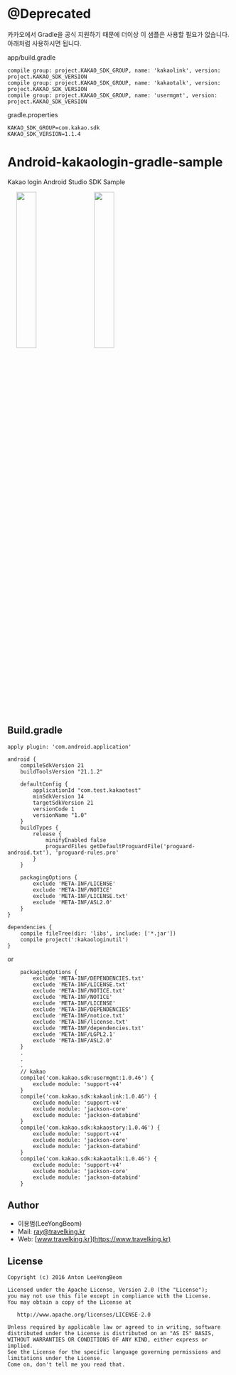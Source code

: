 # @Deprecated
카카오에서 Gradle을 공식 지원하기 때문에 더이상 이 샘플은 사용할 필요가 없습니다.
아래처럼 사용하시면 됩니다.

app/build.gradle
```
compile group: project.KAKAO_SDK_GROUP, name: 'kakaolink', version: project.KAKAO_SDK_VERSION
compile group: project.KAKAO_SDK_GROUP, name: 'kakaotalk', version: project.KAKAO_SDK_VERSION
compile group: project.KAKAO_SDK_GROUP, name: 'usermgmt', version: project.KAKAO_SDK_VERSION

```

gradle.properties
```
KAKAO_SDK_GROUP=com.kakao.sdk
KAKAO_SDK_VERSION=1.1.4

```


# Android-kakaologin-gradle-sample
Kakao login Android Studio SDK Sample

<div style="width:100%;">
<img src="https://github.com/yongbeam/Android-kakaologin-gradle-sample/blob/master/kakao_login1.png?raw=true" align="center" height="30%" width="30%" style="margin-left:20px;">
<img src="https://github.com/yongbeam/Android-kakaologin-gradle-sample/blob/master/kakao_login2.png?raw=true" align="center" height="30%" width="30%" style="margin-left:20px;">
</div>

## Build.gradle
```
apply plugin: 'com.android.application'

android {
    compileSdkVersion 21
    buildToolsVersion "21.1.2"

    defaultConfig {
        applicationId "com.test.kakaotest"
        minSdkVersion 14
        targetSdkVersion 21
        versionCode 1
        versionName "1.0"
    }
    buildTypes {
        release {
            minifyEnabled false
            proguardFiles getDefaultProguardFile('proguard-android.txt'), 'proguard-rules.pro'
        }
    }

    packagingOptions {
        exclude 'META-INF/LICENSE'
        exclude 'META-INF/NOTICE'
        exclude 'META-INF/LICENSE.txt'
        exclude 'META-INF/ASL2.0'
    }
}

dependencies {
    compile fileTree(dir: 'libs', include: ['*.jar'])
    compile project(':kakaologinutil')
}
```

or
```
    packagingOptions {
        exclude 'META-INF/DEPENDENCIES.txt'
        exclude 'META-INF/LICENSE.txt'
        exclude 'META-INF/NOTICE.txt'
        exclude 'META-INF/NOTICE'
        exclude 'META-INF/LICENSE'
        exclude 'META-INF/DEPENDENCIES'
        exclude 'META-INF/notice.txt'
        exclude 'META-INF/license.txt'
        exclude 'META-INF/dependencies.txt'
        exclude 'META-INF/LGPL2.1'
        exclude 'META-INF/ASL2.0'
    }
    .
    .
    .
    // kakao
    compile('com.kakao.sdk:usermgmt:1.0.46') {
        exclude module: 'support-v4'
    }
    compile('com.kakao.sdk:kakaolink:1.0.46') {
        exclude module: 'support-v4'
        exclude module: 'jackson-core'
        exclude module: 'jackson-databind'
    }
    compile('com.kakao.sdk:kakaostory:1.0.46') {
        exclude module: 'support-v4'
        exclude module: 'jackson-core'
        exclude module: 'jackson-databind'
    }
    compile('com.kakao.sdk:kakaotalk:1.0.46') {
        exclude module: 'support-v4'
        exclude module: 'jackson-core'
        exclude module: 'jackson-databind'
    }
```
## Author

 * 이용범(LeeYongBeom)
 * Mail: [ray@travelking.kr](mailto://ray@travelking.kr)
 * Web: [www.travelking.kr](https://www.travelking.kr)

## License
    Copyright (c) 2016 Anton LeeYongBeom

    Licensed under the Apache License, Version 2.0 (the "License");
    you may not use this file except in compliance with the License.
    You may obtain a copy of the License at

       http://www.apache.org/licenses/LICENSE-2.0

    Unless required by applicable law or agreed to in writing, software
    distributed under the License is distributed on an "AS IS" BASIS,
    WITHOUT WARRANTIES OR CONDITIONS OF ANY KIND, either express or implied.
    See the License for the specific language governing permissions and
    limitations under the License.
    Come on, don't tell me you read that.
